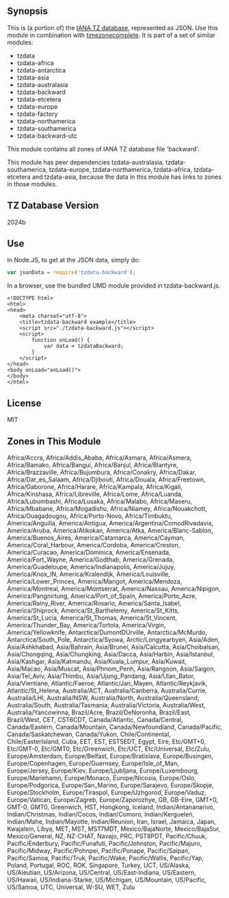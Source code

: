 
## Synopsis

This is (a portion of) the [IANA TZ database](https://www.iana.org/time-zones), represented as JSON. Use this module in combination with [timezonecomplete](https://www.npmjs.com/package/timezonecomplete).
It is part of a set of similar modules:
* tzdata
* tzdata-africa
* tzdata-antarctica
* tzdata-asia
* tzdata-australasia
* tzdata-backward
* tzdata-etcetera
* tzdata-europe
* tzdata-factory
* tzdata-northamerica
* tzdata-southamerica
* tzdata-backward-utc

This module contains all zones of IANA TZ database file 'backward'.

This module has peer dependencies tzdata-australasia, tzdata-southamerica, tzdata-europe, tzdata-northamerica, tzdata-africa, tzdata-etcetera and tzdata-asia, because the data in this module has links to zones in those modules.

## TZ Database Version

2024b

## Use

In Node.JS, to get at the JSON data, simply do:

```javascript
var jsonData = require('tzdata-backward');
```

In a browser, use the bundled UMD module provided in tzdata-backward.js.

```
<!DOCTYPE html>
<html>
<head>
    <meta charset="utf-8">
    <title>tzdata-backward example</title>
    <script src="./tzdata-backward.js"></script>
    <script>
        function onLoad() {
            var data = tzdataBackward;
        }
    </script>
</head>
<body onLoad="onLoad()">
</body>
</html>
```

## License

MIT

## Zones in This Module

Africa/Accra, Africa/Addis_Ababa, Africa/Asmara, Africa/Asmera, Africa/Bamako, Africa/Bangui, Africa/Banjul, Africa/Blantyre, Africa/Brazzaville, Africa/Bujumbura, Africa/Conakry, Africa/Dakar, Africa/Dar_es_Salaam, Africa/Djibouti, Africa/Douala, Africa/Freetown, Africa/Gaborone, Africa/Harare, Africa/Kampala, Africa/Kigali, Africa/Kinshasa, Africa/Libreville, Africa/Lome, Africa/Luanda, Africa/Lubumbashi, Africa/Lusaka, Africa/Malabo, Africa/Maseru, Africa/Mbabane, Africa/Mogadishu, Africa/Niamey, Africa/Nouakchott, Africa/Ouagadougou, Africa/Porto-Novo, Africa/Timbuktu, America/Anguilla, America/Antigua, America/Argentina/ComodRivadavia, America/Aruba, America/Atikokan, America/Atka, America/Blanc-Sablon, America/Buenos_Aires, America/Catamarca, America/Cayman, America/Coral_Harbour, America/Cordoba, America/Creston, America/Curacao, America/Dominica, America/Ensenada, America/Fort_Wayne, America/Godthab, America/Grenada, America/Guadeloupe, America/Indianapolis, America/Jujuy, America/Knox_IN, America/Kralendijk, America/Louisville, America/Lower_Princes, America/Marigot, America/Mendoza, America/Montreal, America/Montserrat, America/Nassau, America/Nipigon, America/Pangnirtung, America/Port_of_Spain, America/Porto_Acre, America/Rainy_River, America/Rosario, America/Santa_Isabel, America/Shiprock, America/St_Barthelemy, America/St_Kitts, America/St_Lucia, America/St_Thomas, America/St_Vincent, America/Thunder_Bay, America/Tortola, America/Virgin, America/Yellowknife, Antarctica/DumontDUrville, Antarctica/McMurdo, Antarctica/South_Pole, Antarctica/Syowa, Arctic/Longyearbyen, Asia/Aden, Asia/Ashkhabad, Asia/Bahrain, Asia/Brunei, Asia/Calcutta, Asia/Choibalsan, Asia/Chongqing, Asia/Chungking, Asia/Dacca, Asia/Harbin, Asia/Istanbul, Asia/Kashgar, Asia/Katmandu, Asia/Kuala_Lumpur, Asia/Kuwait, Asia/Macao, Asia/Muscat, Asia/Phnom_Penh, Asia/Rangoon, Asia/Saigon, Asia/Tel_Aviv, Asia/Thimbu, Asia/Ujung_Pandang, Asia/Ulan_Bator, Asia/Vientiane, Atlantic/Faeroe, Atlantic/Jan_Mayen, Atlantic/Reykjavik, Atlantic/St_Helena, Australia/ACT, Australia/Canberra, Australia/Currie, Australia/LHI, Australia/NSW, Australia/North, Australia/Queensland, Australia/South, Australia/Tasmania, Australia/Victoria, Australia/West, Australia/Yancowinna, Brazil/Acre, Brazil/DeNoronha, Brazil/East, Brazil/West, CET, CST6CDT, Canada/Atlantic, Canada/Central, Canada/Eastern, Canada/Mountain, Canada/Newfoundland, Canada/Pacific, Canada/Saskatchewan, Canada/Yukon, Chile/Continental, Chile/EasterIsland, Cuba, EET, EST, EST5EDT, Egypt, Eire, Etc/GMT+0, Etc/GMT-0, Etc/GMT0, Etc/Greenwich, Etc/UCT, Etc/Universal, Etc/Zulu, Europe/Amsterdam, Europe/Belfast, Europe/Bratislava, Europe/Busingen, Europe/Copenhagen, Europe/Guernsey, Europe/Isle_of_Man, Europe/Jersey, Europe/Kiev, Europe/Ljubljana, Europe/Luxembourg, Europe/Mariehamn, Europe/Monaco, Europe/Nicosia, Europe/Oslo, Europe/Podgorica, Europe/San_Marino, Europe/Sarajevo, Europe/Skopje, Europe/Stockholm, Europe/Tiraspol, Europe/Uzhgorod, Europe/Vaduz, Europe/Vatican, Europe/Zagreb, Europe/Zaporozhye, GB, GB-Eire, GMT+0, GMT-0, GMT0, Greenwich, HST, Hongkong, Iceland, Indian/Antananarivo, Indian/Christmas, Indian/Cocos, Indian/Comoro, Indian/Kerguelen, Indian/Mahe, Indian/Mayotte, Indian/Reunion, Iran, Israel, Jamaica, Japan, Kwajalein, Libya, MET, MST, MST7MDT, Mexico/BajaNorte, Mexico/BajaSur, Mexico/General, NZ, NZ-CHAT, Navajo, PRC, PST8PDT, Pacific/Chuuk, Pacific/Enderbury, Pacific/Funafuti, Pacific/Johnston, Pacific/Majuro, Pacific/Midway, Pacific/Pohnpei, Pacific/Ponape, Pacific/Saipan, Pacific/Samoa, Pacific/Truk, Pacific/Wake, Pacific/Wallis, Pacific/Yap, Poland, Portugal, ROC, ROK, Singapore, Turkey, UCT, US/Alaska, US/Aleutian, US/Arizona, US/Central, US/East-Indiana, US/Eastern, US/Hawaii, US/Indiana-Starke, US/Michigan, US/Mountain, US/Pacific, US/Samoa, UTC, Universal, W-SU, WET, Zulu
